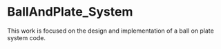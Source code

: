 # BallAndPlate_System
This work is focused on the design and implementation of a ball on plate system code.
